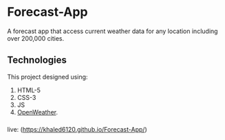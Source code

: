 # Forecast-App
A forecast app that access current weather data for any location including over 200,000 cities. 

## Technologies
This project designed using:
1. HTML-5
2. CSS-3
3. JS
4. [OpenWeather](https://openweathermap.org/).

###
live: (https://khaled6120.github.io/Forecast-App/)

